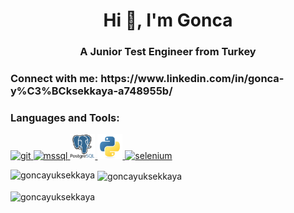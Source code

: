 <h1 align="center">Hi 👋, I'm Gonca</h1>
<h3 align="center">A Junior Test Engineer from Turkey</h3>

<h3 align="left">Connect with me: https://www.linkedin.com/in/gonca-y%C3%BCksekkaya-a748955b/</h3>
<p align="left">
</p>

<h3 align="left">Languages and Tools: <br></h3>
<p align="left"> <a href="https://git-scm.com/" target="_blank" rel="noreferrer"> <img src="https://www.vectorlogo.zone/logos/git-scm/git-scm-icon.svg" alt="git" width="40" height="40"/> </a> <a href="https://www.microsoft.com/en-us/sql-server" target="_blank" rel="noreferrer"> <img src="https://www.svgrepo.com/show/303229/microsoft-sql-server-logo.svg" alt="mssql" width="40" height="40"/> </a> <a href="https://www.postgresql.org" target="_blank" rel="noreferrer"> <img src="https://raw.githubusercontent.com/devicons/devicon/master/icons/postgresql/postgresql-original-wordmark.svg" alt="postgresql" width="40" height="40"/> </a> <a href="https://www.python.org" target="_blank" rel="noreferrer"> <img src="https://raw.githubusercontent.com/devicons/devicon/master/icons/python/python-original.svg" alt="python" width="40" height="40"/> </a> <a href="https://www.selenium.dev" target="_blank" rel="noreferrer"> <img src="https://raw.githubusercontent.com/detain/svg-logos/780f25886640cef088af994181646db2f6b1a3f8/svg/selenium-logo.svg" alt="selenium" width="40" height="40"/> </a> </p>

<p><img align="left" src="https://github-readme-stats.vercel.app/api/top-langs?username=goncayuksekkaya&show_icons=true&locale=en&layout=compact" alt="goncayuksekkaya" /></p>

<p>&nbsp;<img align="center" src="https://github-readme-stats.vercel.app/api?username=goncayuksekkaya&show_icons=true&locale=en" alt="goncayuksekkaya" /></p>

<p><img align="center" src="https://github-readme-streak-stats.herokuapp.com/?user=goncayuksekkaya&" alt="goncayuksekkaya" /></p>
